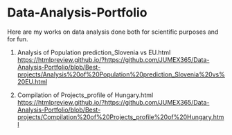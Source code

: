 # Data-Analysis-Portfolio
Here are my works on data analysis done both for scientific purposes and for fun.
1) Analysis of Population prediction_Slovenia vs EU.html   
   https://htmlpreview.github.io/?https://github.com/JUMEX365/Data-Analysis-Portfolio/blob/Best-projects/Analysis%20of%20Population%20prediction_Slovenia%20vs%20EU.html

2) Compilation of Projects_profile of Hungary.html
   https://htmlpreview.github.io/?https://github.com/JUMEX365/Data-Analysis-Portfolio/blob/Best-projects/Compilation%20of%20Projects_profile%20of%20Hungary.html
   
